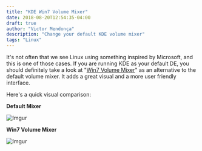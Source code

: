 ```yaml
---
title: "KDE Win7 Volume Mixer"
date: 2018-08-20T12:54:35-04:00
draft: true
author: "Victor Mendonça"
description: "Change your default KDE volume mixer"
tags: "Linux"
---
```


It's not often that we see Linux using something inspired by Microsoft, and this is one of those cases. If you are running KDE as your default DE, you should definitely take a look at "[Win7 Volume Mixer](https://store.kde.org/p/1100894/)" as an alternative to the default volume mixer. It adds a great visual and a more user friendly interface.

Here's a quick visual comparison:

**Default Mixer**

![Imgur](https://i.imgur.com/anieyMO.png)

**Win7 Volume Mixer**

![Imgur](https://i.imgur.com/gl36Ris.png)
